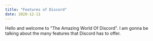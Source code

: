 ```yaml
---
title: "Features of Discord"
date: 2020-12-11
---
```


Hello and welcome to "The Amazing World Of Discord". I am gonna be talking about the many features that Discord has to offer.
